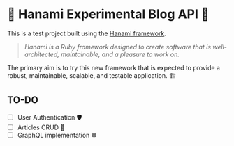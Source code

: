 # 🌸 Hanami Experimental Blog API 🌸

This is a test project built using the [Hanami framework](https://hanamirb.org/).

> _Hanami is a Ruby framework designed to create software that is well-architected, maintainable, and a pleasure to work on._

The primary aim is to try this new framework that is expected to provide a robust, maintainable, scalable, and testable application. 🏗

## TO-DO
- [ ] User Authentication 🛡
- [ ] Articles CRUD 📝
- [ ] GraphQL implementation ☸

